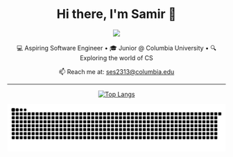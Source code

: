 <h1 align="center">Hi there, I'm Samir 👋</h1>
<p align="center">
  <img src="https://media.giphy.com/media/hvRJCLFzcasrR4ia7z/giphy.gif" width="40px"/>
</p>
<p align="center">
  💻 Aspiring Software Engineer • 🎓 Junior @ Columbia University • 🔍 Exploring the world of CS
</p>

<p align="center">
  📫 Reach me at: <a href="mailto:ses2313@columbia.edu">ses2313@columbia.edu</a>
</p>

---

<!---
Samir0051/Samir0051 is a ✨ special ✨ repository because its `README.md` (this file) appears on your GitHub profile.
You can click the Preview link to take a look at your changes.
--->

<div align="center">

[![Top Langs](https://github-readme-stats-git-masterrstaa-rickstaa.vercel.app/api/top-langs/?username=Samir0051&&size_weight=0.075&count_weight=0.075&langs_count=8&theme=tokyonight&layout=compact)](https://github.com/Samir0051/github-readme-stats)

</div>

![Snake animation](https://raw.githubusercontent.com/Samir0051/Samir0051/output/github-contribution-grid-snake.svg)
